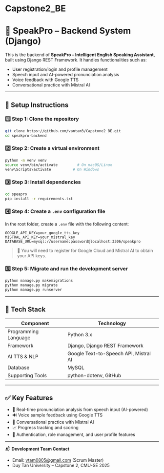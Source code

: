 # Capstone2_BE

# 📘 SpeakPro – Backend System (Django)

This is the backend of **SpeakPro – Intelligent English Speaking Assistant**, built using Django REST Framework. It handles functionalities such as:
- User registration/login and profile management
- Speech input and AI-powered pronunciation analysis
- Voice feedback with Google TTS
- Conversational practice with Mistral AI

---

## 🚀 Setup Instructions

### 1️⃣ Step 1: Clone the repository
```bash
git clone https://github.com/vantam3/Capstone2_BE.git
cd speakpro-backend
```

### 2️⃣ Step 2: Create a virtual environment
```bash
python -m venv venv
source venv/bin/activate         # On macOS/Linux
venv\Scripts\activate          # On Windows
```

### 3️⃣ Step 3: Install dependencies
```bash
cd speapro
pip install -r requirements.txt
```

### 4️⃣ Step 4: Create a `.env` configuration file
In the root folder, create a `.env` file with the following content:
```
GOOGLE_API_KEY=your_google_tts_key
MISTRAL_API_KEY=your_mistral_key
DATABASE_URL=mysql://username:password@localhost:3306/speakpro
```

> 📌 You will need to register for Google Cloud and Mistral AI to obtain your API keys.

### 5️⃣ Step 5: Migrate and run the development server
```bash
python manage.py makemigrations
python manage.py migrate
python manage.py runserver
```

---

## 🧠 Tech Stack

| Component        | Technology                          |
|------------------|--------------------------------------|
| Programming Language | Python 3.x                      |
| Framework        | Django, Django REST Framework       |
| AI TTS & NLP     | Google Text-to-Speech API, Mistral AI |
| Database         | MySQL                               |
| Supporting Tools | python-dotenv, GitHub               |

---

## ✅ Key Features
- 🎤 Real-time pronunciation analysis from speech input (AI-powered)
- 🔊 Voice sample feedback using Google TTS
- 🤖 Conversational practice with Mistral AI
- 📈 Progress tracking and scoring
- 🔐 Authentication, role management, and user profile features

---

📬 **Development Team Contact**
- Email: vtam0805@gmail.com (Scrum Master)
- Duy Tan University – Capstone 2, CMU-SE 2025

